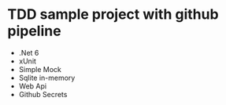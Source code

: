 # TDD sample project with github pipeline
- .Net 6
- xUnit
- Simple Mock
- Sqlite in-memory
- Web Api
- Github Secrets
